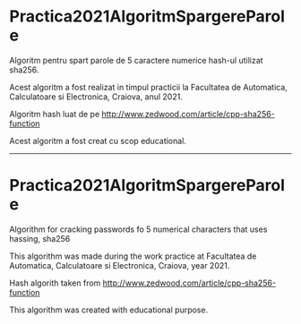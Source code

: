 # Practica2021AlgoritmSpargereParole
Algoritm pentru spart parole de 5 caractere numerice hash-ul utilizat sha256.

Acest algoritm a fost realizat in timpul practicii la Facultatea de Automatica, Calculatoare si Electronica, Craiova, anul 2021.

Algoritm hash luat de pe http://www.zedwood.com/article/cpp-sha256-function

Acest algoritm a fost creat cu scop educational.

---------------------------------------------------------------------------------------------------------------------

# Practica2021AlgoritmSpargereParole
Algorithm for cracking passwords fo 5 numerical characters that uses hassing, sha256

This algorithm was made during the work practice at Facultatea de Automatica, Calculatoare si Electronica, Craiova, year 2021.

Hash algorith taken from http://www.zedwood.com/article/cpp-sha256-function

This algorithm was created with educational purpose.
